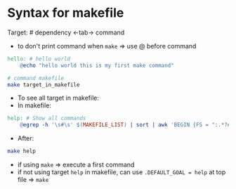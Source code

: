 # Syntax for makefile

Target: # dependency
<-tab-> command

- to don't print command when `make` => use @ before command

```makefile
hello: # hello world
    @echo "hello world this is my first make command"
```

```bash
# command makefile
make target_in_makefile
```

- To see all target in makefile:
- In makefile:

```makefile
help: # Show all commands
    @egrep -h '\s#\s' $(MAKEFILE_LIST) | sort | awk 'BEGIN {FS = ":.*?# "}; {printf "\033[36m%-20s\033[0m %s\n", $$1, $$2}'
```

- After:

```bash
make help
```

- if using `make` => execute a first command
- if not using target `help` in makefile, can use `.DEFAULT_GOAL = help` at top file => `make`
